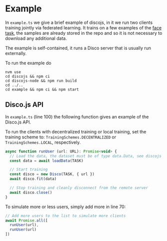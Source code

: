 # Example

In `example.ts` we give a brief example of discojs, in it we run two clients training jointly via federated learning. It trains on a few examples of the [face task](https://www.kaggle.com/datasets/frabbisw/facial-age), the samples are already stored in the repo and so it is not necessary to download any additional data.

The example is self-contained, it runs a Disco server that is usually run externally.

To run the example do

```
nvm use
cd discojs && npm ci
cd discojs-node && npm run build
cd ../..
cd example && npm ci && npm start
```

## Disco.js API

In `example.ts` (line 100) the following function gives an example of the Disco.js API.

To run the clients with decentralized training or local training, set the training scheme to: `TrainingSchemes.DECENTRALIZED` or `TrainingSchemes.LOCAL`, respectively.

```js
async function runUser (url: URL): Promise<void> {
  // Load the data, the dataset must be of type data.Data, see discojs import above.
  const data = await loadData(TASK)

  // Start training
  const disco = new Disco(TASK, { url })
  await disco.fit(data)

  // Stop training and cleanly disconnect from the remote server
  await disco.close()
}
```

To simulate more or less users, simply add more in line 70:

```js
// Add more users to the list to simulate more clients
await Promise.all([
  runUser(url),
  runUser(url)
])
```
